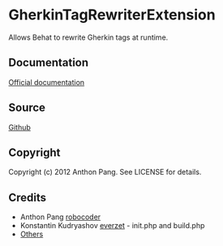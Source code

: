 # GherkinTagRewriterExtension

Allows Behat to rewrite Gherkin tags at runtime.

## Documentation

[Official documentation](http://extensions.behat.org/tag-rewriter/index.html)

## Source

[Github](https://github.com/vipsoft/GherkinTagRewriterExtension)

## Copyright

Copyright (c) 2012 Anthon Pang. See LICENSE for details.

## Credits

* Anthon Pang [robocoder](http://github.com/robocoder)
* Konstantin Kudryashov [everzet](http://github.com/everzet) - init.php and build.php
* [Others](https://github.com/vipsoft/GherkinTagRewriterExtension/graphs/contributors)
